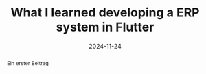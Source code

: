 ---
title: "What I learned developing a ERP system in Flutter" 
date: "2024-11-24"
abstract: "Ein erster Beitrag"
---